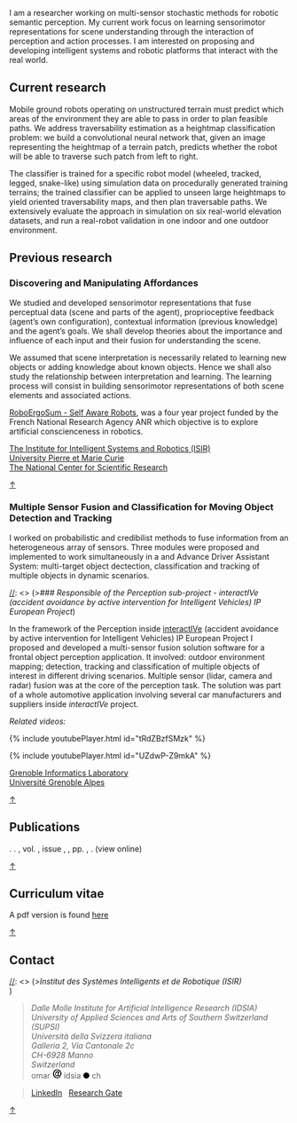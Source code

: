 
I am a researcher working on multi-sensor stochastic methods for robotic semantic perception. My current work focus on learning sensorimotor representations for scene understanding through the interaction of perception and action processes. I am interested on proposing and developing intelligent systems and robotic platforms that interact with the real world.

## <a name="currentresearch"></a> Current research

Mobile ground robots operating on unstructured terrain must predict which areas of the environment they are able to pass in order to plan feasible paths.
We address traversability estimation as a heightmap classification problem: we build a convolutional neural network that, given an image representing the heightmap of a terrain patch, predicts whether the robot will be able to traverse such patch from left to right.

The classifier is trained for a specific robot model (wheeled, tracked, legged, snake-like) using simulation data on procedurally generated training terrains; the trained classifier can be applied to unseen large heightmaps to yield oriented traversability maps, and then plan traversable paths. We extensively evaluate the approach in simulation on six real-world elevation datasets, and run a real-robot validation in one indoor and one outdoor environment.




## <a name="previousresearch"></a> Previous research

### Discovering and Manipulating Affordances

We studied and developed sensori­motor representations that fuse perceptual data (scene and parts of the agent), proprioceptive feedback (agent’s own configuration), contextual information (previous knowledge) and the agent’s goals. We shall develop theories about the importance and influence of each input and their fusion for understanding the scene.

We assumed that scene interpretation is necessarily related to learning new objects or adding knowledge about known  objects. Hence we shall also study the relationship between interpretation and learning.
The learning process will consist in building sensorimotor representations of both scene elements and associated actions.

[RoboErgoSum - Self Aware Robots](http://roboergosum.isir.upmc.fr/), was a four year project funded by the French National Research Agency ANR which objective is to explore artificial conscienceness in robotics.

[The Institute for Intelligent Systems and Robotics (ISIR)](http://www.isir.upmc.fr/) <br/>
[University Pierre et Marie Curie](http://www.upmc.fr/en/) <br/>
[The National Center for Scientific Research](http://www.cnrs.fr/)

[&uarr;](#toppage)

### Multiple Sensor Fusion and Classification for Moving Object Detection and Tracking

I worked on probabilistic and credibilist methods to fuse information from an heterogeneous array of sensors.
Three modules were proposed and implemented to work simultaneously in a and Advance Driver Assistant System: multi-target object dectection, classification and tracking of multiple objects in dynamic scenarios.

[//]: <> (>*### Responsible of the Perception sub-project - interactIVe (accident avoidance by active intervention for Intelligent Vehicles) IP European Project*)

In the framework of the Perception inside [interactIVe](http://www.interactive-ip.eu/) (accident avoidance by active intervention for Intelligent Vehicles) IP European Project I proposed and developed a multi-sensor fusion solution software for a frontal object perception application. It involved: outdoor environment mapping; detection, tracking and classification of multiple objects of interest in different driving scenarios. Multiple sensor (lidar, camera and radar) fusion was at the core of the perception task.
The solution was part of a whole automotive application involving several car manufacturers and suppliers inside *interactIVe* project.

*Related videos:*

{% include youtubePlayer.html id="tRdZBzfSMzk" %}

{% include youtubePlayer.html id="UZdwP-Z9mkA" %}

[Grenoble Informatics Laboratory](https://www.liglab.fr/en) <br/>
[Université Grenoble Alpes](http://www.univ-grenoble-alpes.fr/)

[&uarr;](#toppage)

## <a name="publications"></a> Publications

<bibtex src="/docs/library.bib"></bibtex>

<div class="bibtex_template">
  <span class="title"></span>.
  <span class="author"></span>.
  <span class="if journal">
    <span class="journal"></span>,
    <span class="if volume"> vol.
      <span class="volume"></span>,
    </span>
    <span class="if issue"> issue
      <span class="issue"></span>,
    </span>
  </span>
  <span class="if booktitle">
    <span class="booktitle"></span>,
  </span>
  <span class="if pages">pp.
    <span class="pages"></span>,
  </span>
  <span class="if year">
    <span class="year"></span>.
  </span>
  <span class="if url">
    <a class="url">(view online)</a>
  </span>
</div>

<div id="bibtex_display"></div>

[&uarr;](#toppage)

## <a name="cv"></a> Curriculum vitae

A pdf version is found [here](/docs/cv.pdf)

[&uarr;](#toppage)



## <a name="contact"></a> Contact

[//]: <> (>*Institut des Systèmes Intelligents et de Robotique (ISIR)* <br/>)

[//]: <> (>*Université Pierre et Marie CURIE* <br/>)

[//]: <> (> *Pyramide - T55/65* <br/>)

[//]: <> (> *CC 173 - 4 Place Jussieu* <br/>)

[//]: <> (> *75005 Paris* <br/>)

[//]: <> (> chavez <i class="icon-at"></i> isir <i class="icon-point"></i> upmc <i class="icon-point"></i> fr <br/>)

>*Dalle Molle Institute for Artificial Intelligence Research (IDSIA)* <br/>
>*University of Applied Sciences and Arts of Southern Switzerland (SUPSI)<br/>*
>*Università della Svizzera italiana* <br/>
> *Galleria 2, Via Cantonale 2c* <br/>
> *CH-6928 Manno* <br/>
> *Switzerland* <br/>
> omar ![arr](images/icon-at-s.png "arr") idsia ![arr](images/icon-point-s.png "poi") ch <br/>

[//]: <> (>*Scuola Universitaria Professionale della Svizzera Italiana<br/>*)

[linkedin]: https://fr.linkedin.com/in/ricardo-omar-chavez-garcia-029b5734 "My profile in LinkedIn"
[rg]: https://www.researchgate.net/profile/Ricardo_Chavez-Garcia "My profile in ResearchGate"

> [LinkedIn][linkedin] &nbsp; [Research Gate][rg] <br/>


[&uarr;](#toppage)
